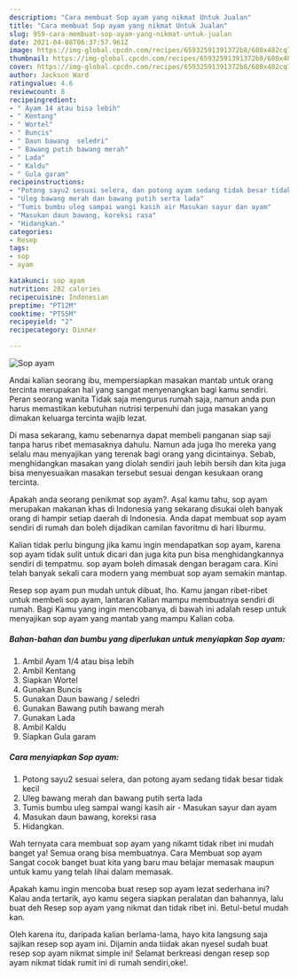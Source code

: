 ```yaml
---
description: "Cara membuat Sop ayam yang nikmat Untuk Jualan"
title: "Cara membuat Sop ayam yang nikmat Untuk Jualan"
slug: 959-cara-membuat-sop-ayam-yang-nikmat-untuk-jualan
date: 2021-04-08T06:37:57.961Z
image: https://img-global.cpcdn.com/recipes/65932591391372b8/680x482cq70/sop-ayam-foto-resep-utama.jpg
thumbnail: https://img-global.cpcdn.com/recipes/65932591391372b8/680x482cq70/sop-ayam-foto-resep-utama.jpg
cover: https://img-global.cpcdn.com/recipes/65932591391372b8/680x482cq70/sop-ayam-foto-resep-utama.jpg
author: Jackson Ward
ratingvalue: 4.6
reviewcount: 8
recipeingredient:
- " Ayam 14 atau bisa lebih"
- " Kentang"
- " Wortel"
- " Buncis"
- " Daun bawang  seledri"
- " Bawang putih bawang merah"
- " Lada"
- " Kaldu"
- " Gula garam"
recipeinstructions:
- "Potong sayu2 sesuai selera, dan potong ayam sedang tidak besar tidak kecil"
- "Uleg bawang merah dan bawang putih serta lada"
- "Tumis bumbu uleg sampai wangi kasih air Masukan sayur dan ayam"
- "Masukan daun bawang, koreksi rasa"
- "Hidangkan."
categories:
- Resep
tags:
- sop
- ayam

katakunci: sop ayam 
nutrition: 282 calories
recipecuisine: Indonesian
preptime: "PT12M"
cooktime: "PT55M"
recipeyield: "2"
recipecategory: Dinner

---
```



![Sop ayam](https://img-global.cpcdn.com/recipes/65932591391372b8/680x482cq70/sop-ayam-foto-resep-utama.jpg)

Andai kalian seorang ibu, mempersiapkan masakan mantab untuk orang tercinta merupakan hal yang sangat menyenangkan bagi kamu sendiri. Peran seorang  wanita Tidak saja mengurus rumah saja, namun anda pun harus memastikan kebutuhan nutrisi terpenuhi dan juga masakan yang dimakan keluarga tercinta wajib lezat.

Di masa  sekarang, kamu sebenarnya dapat membeli panganan siap saji tanpa harus ribet memasaknya dahulu. Namun ada juga lho mereka yang selalu mau menyajikan yang terenak bagi orang yang dicintainya. Sebab, menghidangkan masakan yang diolah sendiri jauh lebih bersih dan kita juga bisa menyesuaikan masakan tersebut sesuai dengan kesukaan orang tercinta. 



Apakah anda seorang penikmat sop ayam?. Asal kamu tahu, sop ayam merupakan makanan khas di Indonesia yang sekarang disukai oleh banyak orang di hampir setiap daerah di Indonesia. Anda dapat membuat sop ayam sendiri di rumah dan boleh dijadikan camilan favoritmu di hari liburmu.

Kalian tidak perlu bingung jika kamu ingin mendapatkan sop ayam, karena sop ayam tidak sulit untuk dicari dan juga kita pun bisa menghidangkannya sendiri di tempatmu. sop ayam boleh dimasak dengan beragam cara. Kini telah banyak sekali cara modern yang membuat sop ayam semakin mantap.

Resep sop ayam pun mudah untuk dibuat, lho. Kamu jangan ribet-ribet untuk membeli sop ayam, lantaran Kalian mampu membuatnya sendiri di rumah. Bagi Kamu yang ingin mencobanya, di bawah ini adalah resep untuk menyajikan sop ayam yang mantab yang mampu Kalian coba.

<!--inarticleads1-->

##### Bahan-bahan dan bumbu yang diperlukan untuk menyiapkan Sop ayam:

1. Ambil  Ayam 1/4 atau bisa lebih
1. Ambil  Kentang
1. Siapkan  Wortel
1. Gunakan  Buncis
1. Gunakan  Daun bawang / seledri
1. Gunakan  Bawang putih bawang merah
1. Gunakan  Lada
1. Ambil  Kaldu
1. Siapkan  Gula garam




<!--inarticleads2-->

##### Cara menyiapkan Sop ayam:

1. Potong sayu2 sesuai selera, dan potong ayam sedang tidak besar tidak kecil
1. Uleg bawang merah dan bawang putih serta lada
1. Tumis bumbu uleg sampai wangi kasih air - Masukan sayur dan ayam
1. Masukan daun bawang, koreksi rasa
1. Hidangkan.




Wah ternyata cara membuat sop ayam yang nikamt tidak ribet ini mudah banget ya! Semua orang bisa membuatnya. Cara Membuat sop ayam Sangat cocok banget buat kita yang baru mau belajar memasak maupun untuk kamu yang telah lihai dalam memasak.

Apakah kamu ingin mencoba buat resep sop ayam lezat sederhana ini? Kalau anda tertarik, ayo kamu segera siapkan peralatan dan bahannya, lalu buat deh Resep sop ayam yang nikmat dan tidak ribet ini. Betul-betul mudah kan. 

Oleh karena itu, daripada kalian berlama-lama, hayo kita langsung saja sajikan resep sop ayam ini. Dijamin anda tiidak akan nyesel sudah buat resep sop ayam nikmat simple ini! Selamat berkreasi dengan resep sop ayam nikmat tidak rumit ini di rumah sendiri,oke!.

